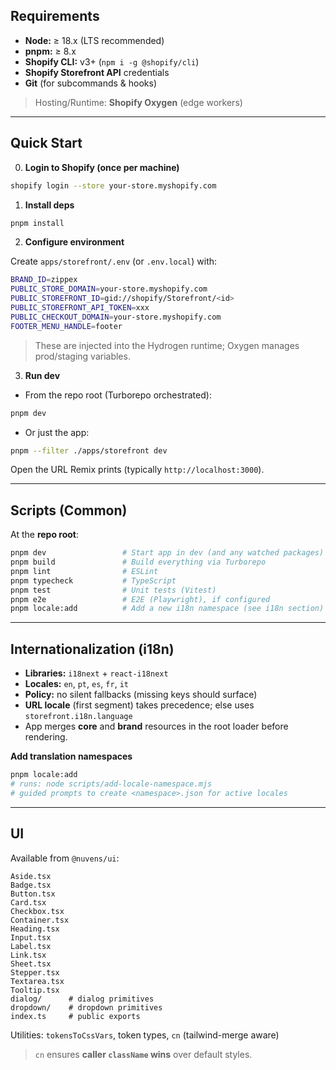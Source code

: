 ## Requirements

- **Node:** ≥ 18.x (LTS recommended)
- **pnpm:** ≥ 8.x
- **Shopify CLI:** v3+ (`npm i -g @shopify/cli`)
- **Shopify Storefront API** credentials
- **Git** (for subcommands & hooks)

> Hosting/Runtime: **Shopify Oxygen** (edge workers)

---

## Quick Start

0. **Login to Shopify (once per machine)**

```bash
shopify login --store your-store.myshopify.com
```

1. **Install deps**

```bash
pnpm install
```

2. **Configure environment**

Create `apps/storefront/.env` (or `.env.local`) with:

```bash
BRAND_ID=zippex
PUBLIC_STORE_DOMAIN=your-store.myshopify.com
PUBLIC_STOREFRONT_ID=gid://shopify/Storefront/<id>
PUBLIC_STOREFRONT_API_TOKEN=xxx
PUBLIC_CHECKOUT_DOMAIN=your-store.myshopify.com
FOOTER_MENU_HANDLE=footer
```

> These are injected into the Hydrogen runtime; Oxygen manages prod/staging variables.

3. **Run dev**

- From the repo root (Turborepo orchestrated):

```bash
pnpm dev
```

- Or just the app:

```bash
pnpm --filter ./apps/storefront dev
```

Open the URL Remix prints (typically `http://localhost:3000`).

---

## Scripts (Common)

At the **repo root**:

```bash
pnpm dev                 # Start app in dev (and any watched packages)
pnpm build               # Build everything via Turborepo
pnpm lint                # ESLint
pnpm typecheck           # TypeScript
pnpm test                # Unit tests (Vitest)
pnpm e2e                 # E2E (Playwright), if configured
pnpm locale:add          # Add a new i18n namespace (see i18n section)
```

---

## Internationalization (i18n)

- **Libraries:** `i18next` + `react-i18next`
- **Locales:** `en`, `pt`, `es`, `fr`, `it`
- **Policy:** no silent fallbacks (missing keys should surface)
- **URL locale** (first segment) takes precedence; else uses `storefront.i18n.language`
- App merges **core** and **brand** resources in the root loader before rendering.

**Add translation namespaces**

```bash
pnpm locale:add
# runs: node scripts/add-locale-namespace.mjs
# guided prompts to create <namespace>.json for active locales
```

---

## UI

Available from `@nuvens/ui`:

```
Aside.tsx
Badge.tsx
Button.tsx
Card.tsx
Checkbox.tsx
Container.tsx
Heading.tsx
Input.tsx
Label.tsx
Link.tsx
Sheet.tsx
Stepper.tsx
Textarea.tsx
Tooltip.tsx
dialog/      # dialog primitives
dropdown/    # dropdown primitives
index.ts     # public exports
```

Utilities: `tokensToCssVars`, token types, `cn` (tailwind-merge aware)

> `cn` ensures **caller `className` wins** over default styles.
